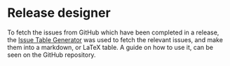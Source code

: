 # Release designer

To fetch the issues from GitHub which have been completed in a release, the [Issue Table Generator](https://github.com/dkalaxdk/IssueTableGenerator) was used to fetch the relevant issues, and make them into a markdown, or LaTeX table.
A guide on how to use it, can be seen on the GitHub repository.
